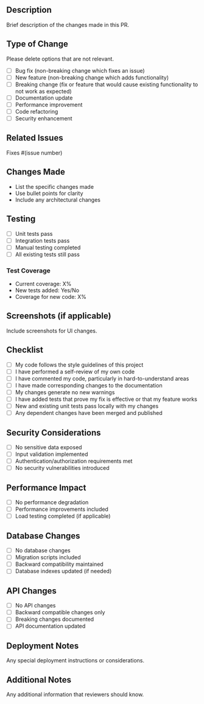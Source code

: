 ## Description

Brief description of the changes made in this PR.

## Type of Change

Please delete options that are not relevant.

- [ ] Bug fix (non-breaking change which fixes an issue)
- [ ] New feature (non-breaking change which adds functionality)
- [ ] Breaking change (fix or feature that would cause existing functionality to not work as expected)
- [ ] Documentation update
- [ ] Performance improvement
- [ ] Code refactoring
- [ ] Security enhancement

## Related Issues

Fixes #(issue number)

## Changes Made

- List the specific changes made
- Use bullet points for clarity
- Include any architectural changes

## Testing

- [ ] Unit tests pass
- [ ] Integration tests pass
- [ ] Manual testing completed
- [ ] All existing tests still pass

### Test Coverage

- Current coverage: X%
- New tests added: Yes/No
- Coverage for new code: X%

## Screenshots (if applicable)

Include screenshots for UI changes.

## Checklist

- [ ] My code follows the style guidelines of this project
- [ ] I have performed a self-review of my own code
- [ ] I have commented my code, particularly in hard-to-understand areas
- [ ] I have made corresponding changes to the documentation
- [ ] My changes generate no new warnings
- [ ] I have added tests that prove my fix is effective or that my feature works
- [ ] New and existing unit tests pass locally with my changes
- [ ] Any dependent changes have been merged and published

## Security Considerations

- [ ] No sensitive data exposed
- [ ] Input validation implemented
- [ ] Authentication/authorization requirements met
- [ ] No security vulnerabilities introduced

## Performance Impact

- [ ] No performance degradation
- [ ] Performance improvements included
- [ ] Load testing completed (if applicable)

## Database Changes

- [ ] No database changes
- [ ] Migration scripts included
- [ ] Backward compatibility maintained
- [ ] Database indexes updated (if needed)

## API Changes

- [ ] No API changes
- [ ] Backward compatible changes only
- [ ] Breaking changes documented
- [ ] API documentation updated

## Deployment Notes

Any special deployment instructions or considerations.

## Additional Notes

Any additional information that reviewers should know.
